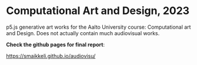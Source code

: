 # Computational Art and Design, 2023

p5.js generative art works for the Aalto University course: Computational art and Design. Does not actually contain much audiovisual works.

**Check the github pages for final report**: 

https://smaikkeli.github.io/audiovisu/